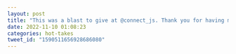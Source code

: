 ```yaml
---
layout: post
title: "This was a blast to give at @connect_js. Thank you for having me and thank you everyone who attended the talk! If you attended, I’d really appreciate a DM or reply with session feedback!"
date: 2022-11-10 01:08:23
categories: hot-takes
tweet_id: "1590511656928686080"
---
```



<!-- Original tweet: https://twitter.com/i/status/1590511656928686080 -->
